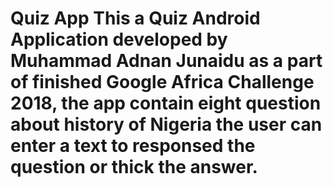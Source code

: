 # Quiz App This a Quiz Android Application developed by Muhammad Adnan Junaidu as a part of finished Google Africa Challenge 2018, the app contain eight question about history of Nigeria the user can enter a text to responsed the question or thick the answer.
